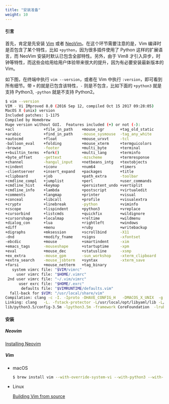 ```yaml
---
title: "安装准备"
weight: 10
---
```


#### 引言

首先，肯定是先安装 [Vim](https://github.com/vim/vim) 或者 [NeoVim](https://github.com/neovim/neovim)。在这个环节需要注意的是，Vim 编译时是否包含了某个特性，比如 `+python`，因为很多插件使用了 Python 这样的扩展语言，而 NeoVim 安装时默认已包含全部特性。另外，由于 Vim8 才引入异步，时钟等特性，而这些会给用给用户体验带来很大的提升，因为有必要安装最新版本的 Vim。

如下图，在终端中执行 `vim --version`，或者在 Vim 中执行 `:version`，即可看到所有细节。带 `+` 的就是已包含该特性，`-` 则是不包含，比如下面的 `+python3` 就是支持 Python3, `-python` 就是不支持 Python2。

```bash
$ vim --version
VIM - Vi IMproved 8.0 (2016 Sep 12, compiled Oct 15 2017 09:28:05)
MacOS X (unix) version
Included patches: 1-1175
Compiled by Homebrew
Huge version without GUI.  Features included (+) or not (-):
+acl             +file_in_path    +mouse_sgr       +tag_old_static
+arabic          +find_in_path    -mouse_sysmouse  -tag_any_white
+autocmd         +float           +mouse_urxvt     -tcl
-balloon_eval    +folding         +mouse_xterm     +termguicolors
-browse          -footer          +multi_byte      +terminal
++builtin_terms  +fork()          +multi_lang      +terminfo
+byte_offset     -gettext         -mzscheme        +termresponse
+channel         -hangul_input    +netbeans_intg   +textobjects
+cindent         +iconv           +num64           +timers
-clientserver    +insert_expand   +packages        +title
+clipboard       +job             +path_extra      -toolbar
+cmdline_compl   +jumplist        +perl            +user_commands
+cmdline_hist    +keymap          +persistent_undo +vertsplit
+cmdline_info    +lambda          +postscript      +virtualedit
+comments        +langmap         +printer         +visual
+conceal         +libcall         +profile         +visualextra
+cryptv          +linebreak       -python          +viminfo
+cscope          +lispindent      +python3         +vreplace
+cursorbind      +listcmds        +quickfix        +wildignore
+cursorshape     +localmap        +reltime         +wildmenu
+dialog_con      +lua             +rightleft       +windows
+diff            +menu            +ruby            +writebackup
+digraphs        +mksession       +scrollbind      -X11
-dnd             +modify_fname    +signs           -xfontset
-ebcdic          +mouse           +smartindent     -xim
+emacs_tags      -mouseshape      +startuptime     -xpm
+eval            +mouse_dec       +statusline      -xsmp
+ex_extra        -mouse_gpm       -sun_workshop    -xterm_clipboard
+extra_search    -mouse_jsbterm   +syntax          -xterm_save
+farsi           +mouse_netterm   +tag_binary
   system vimrc file: "$VIM/vimrc"
     user vimrc file: "$HOME/.vimrc"
 2nd user vimrc file: "~/.vim/vimrc"
      user exrc file: "$HOME/.exrc"
       defaults file: "$VIMRUNTIME/defaults.vim"
  fall-back for $VIM: "/usr/local/share/vim"
Compilation: clang -c -I. -Iproto -DHAVE_CONFIG_H   -DMACOS_X_UNIX  -g -O2 -U_FORTIFY_SOURCE -D_FORTIFY_SOURCE=1
Linking: clang   -L. -fstack-protector -L/usr/local/opt/libyaml/lib -L/usr/local/opt/readline/lib -L/usr/local/opt/libksba/lib -L/usr/local/opt/openssl/lib  -L/usr/local/lib -o vim        -lm  -lncurses -liconv -framework Cocoa  -L/usr/local/lib -llua -fstack-protector  -L/System/Library/Perl/5.18/darwin-thread-multi-2level/CORE -lperl  -L/Users/xlc/anaconda3/
lib/python3.5/config-3.5m -lpython3.5m -framework CoreFoundation  -lruby.2.3.0 -lobjc -L/Users/xlc/.rvm/rubies/ruby-2.3.0/lib
```

#### 安装

##### Neovim

[Installing Neovim](https://github.com/neovim/neovim/wiki/Installing-Neovim)

##### Vim

- macOS

    ```bash
    $ brew install vim --with-override-system-vi --with-python3 --with-lua
    ```
- Linux

  [Building Vim from source](https://github.com/Valloric/YouCompleteMe/wiki/Building-Vim-from-source)
